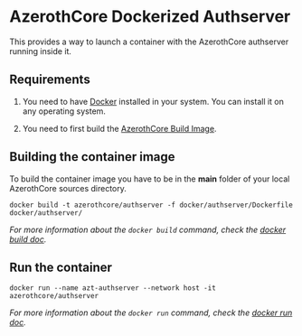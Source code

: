 # AzerothCore Dockerized Authserver

This provides a way to launch a container with the AzerothCore authserver running inside it.

## Requirements

1) You need to have [Docker](https://docs.docker.com/install/) installed in your system. You can install it on any operating system.

2) You need to first build the [AzerothCore Build Image](https://github.com/FrancescoBorzi/azerothcore-wotlk/tree/docker-server/docker/build).

## Building the container image

To build the container image you have to be in the **main** folder of your local AzerothCore sources directory.

```docker build -t azerothcore/authserver -f docker/authserver/Dockerfile docker/authserver/```

*For more information about the `docker build` command, check the [docker build doc](https://docs.docker.com/engine/reference/commandline/build/).*

## Run the container

```docker run --name azt-authserver --network host -it azerothcore/authserver```

*For more information about the `docker run` command, check the [docker run doc](https://docs.docker.com/engine/reference/run/).*
